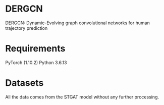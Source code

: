 # DERGCN
DERGCN: Dynamic-Evolving graph convolutional networks for human trajectory prediction
# Requirements
PyTorch (1.10.2)
Python 3.6.13
# Datasets
All the data comes from the STGAT model without any further processing.

